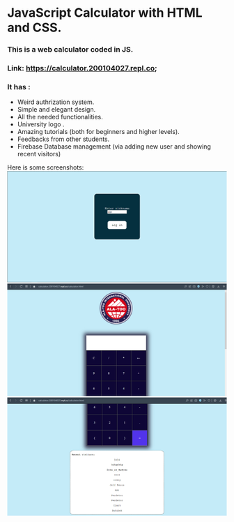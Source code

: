 # JavaScript Calculator with HTML and CSS.<br>

### This is a web calculator coded in JS.<br>
### Link: https://calculator.200104027.repl.co;

### It has :<br>
  - Weird authrization system.<br>
  - Simple and elegant design.<br>
  - All the needed functionalities.<br>
  - University logo . <br>
  - Amazing tutorials (both for beginners and higher levels). <br>
  - Feedbacks from other students. <br>
  - Firebase Database management (via adding new user and showing recent visitors)<br>
 
Here is some screenshots:<br>
![Sc1](https://github.com/Sakubek1337/Calculator-JS/blob/main/screenshotz/sc3.PNG)<br>
![Sc2](https://github.com/Sakubek1337/Calculator-JS/blob/main/screenshotz/sc1.PNG)<br>
![Sc3](https://github.com/Sakubek1337/Calculator-JS/blob/main/screenshotz/sc2.PNG)

